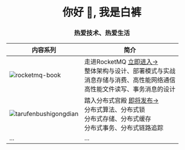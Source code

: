 <h1 align="center">你好 👋, 我是白裤</h1>
<h3 align="center">热爱技术、热爱生活</h3>
<div align="center">
  
| 内容系列 | 简介 |
| ---- | ---- |
| ![rocketmq-book](https://github.com/baikuarch/baikuarch/assets/118869240/b6cf7e4d-5d48-4e36-8f3e-4e851b086992) | 走进RocketMQ [立即进入->](https://github.com/baikuarch/blog/issues/1)<br />整体架构与设计、部署模式与实战<br />消息存储与消费、高性能网络通信<br />高性能文件读写、事务消息的设计  |
| ![tarufenbushigongdian](https://github.com/baikuarch/baikuarch/assets/118869240/997b9255-9897-4f75-a78c-1bee00ee723d) | 踏入分布式宫殿 [即将发布->]()<br />分布式算法、分布式锁<br />分布式存储、分布式缓存<br />分布式事务、分布式链路追踪  |
| ... | ... |
</div>



<!--
**baikuarch/baikuarch** is a ✨ _special_ ✨ repository because its `README.md` (this file) appears on your GitHub profile.

Here are some ideas to get you started:






- 🔭 I’m currently working on ...
- 🌱 I’m currently learning ...
- 👯 I’m looking to collaborate on ...
- 🤔 I’m looking for help with ...
- 💬 Ask me about ...
- 📫 How to reach me: ...
- 😄 Pronouns: ...
- ⚡ Fun fact: ...
-->
